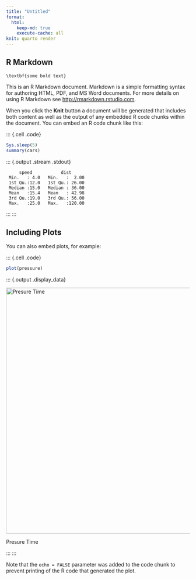 ```yaml
---
title: "Untitled"
format:
  html: 
    keep-md: true
    execute-cache: all
knit: quarto render
---
```




## R Markdown

```{=latex}
\textbf{some bold text}
```

This is an R Markdown document. Markdown is a simple formatting syntax for authoring HTML, PDF, and MS Word documents. For more details on using R Markdown see <http://rmarkdown.rstudio.com>.

When you click the **Knit** button a document will be generated that includes both content as well as the output of any embedded R code chunks within the document. You can embed an R code chunk like this:

::: {.cell .code}

```r
Sys.sleep(5)
summary(cars)
```

::: {.output .stream .stdout}
```
     speed           dist       
 Min.   : 4.0   Min.   :  2.00  
 1st Qu.:12.0   1st Qu.: 26.00  
 Median :15.0   Median : 36.00  
 Mean   :15.4   Mean   : 42.98  
 3rd Qu.:19.0   3rd Qu.: 56.00  
 Max.   :25.0   Max.   :120.00  
```
:::
:::

## Including Plots

You can also embed plots, for example:

::: {.cell .code}

```r
plot(pressure)
```

::: {.output .display_data}
<div class="figure">
<img src="test-r_files/figure-html/unnamed-chunk-1-1.png" alt="Presure Time" width="672" />
<p class="caption">Presure Time</p>
</div>
:::
:::

Note that the `echo = FALSE` parameter was added to the code chunk to prevent printing of the R code that generated the plot.

